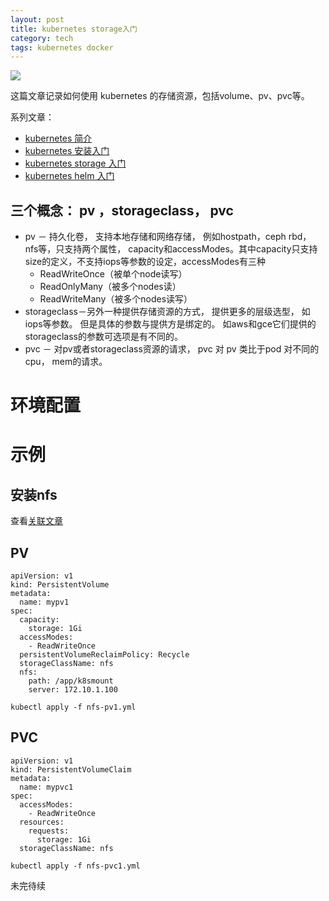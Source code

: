 ```yaml
---
layout: post
title: kubernetes storage入门
category: tech
tags: kubernetes docker
---
```

![](https://cdn.kelu.org/blog/tags/k8s.jpg)

这篇文章记录如何使用 kubernetes 的存储资源，包括volume、pv、pvc等。



系列文章：

- [kubernetes 简介](/tech/2018/05/05/k8s-tutorial.html)
- [kubernetes 安装入门](/tech/2018/05/02/kubernetes-install-tutorial.html)
- [kubernetes storage 入门](/tech/2018/05/10/kubernetes-storage-tutorial.html)
- [kubernetes helm 入门](/tech/2018/05/09/k8s-helm-tutorial.html)



## 三个概念： pv ，storageclass， pvc

- pv － 持久化卷， 支持本地存储和网络存储， 例如hostpath，ceph rbd， nfs等，只支持两个属性， capacity和accessModes。其中capacity只支持size的定义，不支持iops等参数的设定，accessModes有三种
  - ReadWriteOnce（被单个node读写）
  - ReadOnlyMany（被多个nodes读）
  - ReadWriteMany（被多个nodes读写）
- storageclass－另外一种提供存储资源的方式， 提供更多的层级选型， 如iops等参数。 但是具体的参数与提供方是绑定的。 如aws和gce它们提供的storageclass的参数可选项是有不同的。
- pvc － 对pv或者storageclass资源的请求， pvc 对 pv 类比于pod 对不同的cpu， mem的请求。

# 环境配置



# 示例

## 安装nfs

查看[关联文章](/tech/2018/05/06/nfs-install.html)

## PV

```
apiVersion: v1
kind: PersistentVolume
metadata:
  name: mypv1
spec:
  capacity:
    storage: 1Gi
  accessModes:
    - ReadWriteOnce
  persistentVolumeReclaimPolicy: Recycle
  storageClassName: nfs
  nfs:
    path: /app/k8smount
    server: 172.10.1.100
    
kubectl apply -f nfs-pv1.yml    
```

## PVC

```
apiVersion: v1
kind: PersistentVolumeClaim
metadata:
  name: mypvc1
spec:
  accessModes:
    - ReadWriteOnce
  resources:
    requests:
      storage: 1Gi
  storageClassName: nfs
  
kubectl apply -f nfs-pvc1.yml
```

未完待续